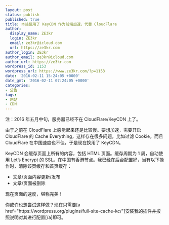 ```yaml
---
layout: post
status: publish
published: true
title: 本站使用了 KeyCDN 作为前端加速，代替 CloudFlare
author:
  display_name: ZE3kr
  login: ZE3kr
  email: ze3kr@icloud.com
  url: https://ze3kr.com
author_login: ZE3kr
author_email: ze3kr@icloud.com
author_url: https://ze3kr.com
wordpress_id: 1153
wordpress_url: https://www.ze3kr.com/?p=1153
date: '2016-02-11 15:24:05 +0000'
date_gmt: '2016-02-11 07:24:05 +0000'
categories:
- 公告
tags:
- 网站
- CDN
---
```

<p>注：2016 年五月中旬，服务器已经不在 CloudFlare/KeyCDN 上了。</p>
<p>由于之前在 CloudFlare 上感觉起来还是比较慢。要想加速，需要开启 CloudFlare 的 Cache Everything，这样存在很多问题，比如过滤 Cookie，而且 CloudFlare 在中国速度也不佳，于是现在换用了 KeyCDN。</p>
<p>KeyCDN 会缓存页面上所有的内容，包括 HTML 页面。缓存周期为 1 周，自动使用 Let’s Encrypt 的 SSL。在中国有香港节点。我已经在后台配置好，当有以下操作时，清除该页缓存和首页缓存：</p>
<ul>
<li>文章/页面内容更新/发布</li>
<li>文章/页面被删除</li>
</ul>
<p>现在页面的速度，堪称完美！</p>
<p>你或许也想尝试这样做？现在只需要[a href="https://wordpress.org/plugins/full-site-cache-kc/"]安装我的插件并按照说明对其进行配置[/a]即可。</p>
